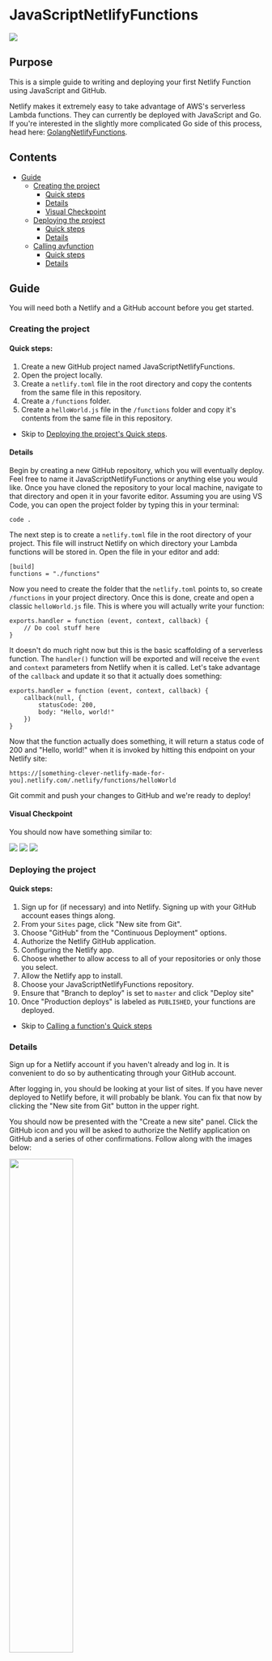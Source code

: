 # JavaScriptNetlifyFunctions

![](../images/netlifylogo.png)

## Purpose

This is a simple guide to writing and deploying your first Netlify Function using JavaScript and GitHub.

Netlify makes it extremely easy to take advantage of AWS's serverless Lambda functions. They can currently be deployed with JavaScript and Go. If you're interested in the slightly more complicated Go side of this process, head here: [GolangNetlifyFunctions](https://github.com/phoenixcoder/GolangNetlifyFunctions).

## Contents

- [Guide](#guide)
  - [Creating the project](#creating-the-project)
    - [Quick steps](#quick-steps)
    - [Details](#details)
    - [Visual Checkpoint](#visual-checkpoint)
  - [Deploying the project](#deploying-the-project)
    - [Quick steps](#quick-steps-1)
    - [Details](#details-1)
  - [Calling avfunction](#calling-a-function)
    - [Quick steps](#quick-steps-2)
    - [Details](#details-2)

## Guide

You will need both a Netlify and a GitHub account before you get started.

### Creating the project

#### Quick steps:

1. Create a new GitHub project named JavaScriptNetlifyFunctions.
1. Open the project locally.
1. Create a `netlify.toml` file in the root directory and copy the contents from the same file in this repository.
1. Create a `/functions` folder.
1. Create a `helloWorld.js` file in the `/functions` folder and copy it's contents from the same file in this repository.

- Skip to [Deploying the project's Quick steps](#quick-steps-1).

#### Details

Begin by creating a new GitHub repository, which you will eventually deploy. Feel free to name it JavaScriptNetlifyFunctions or anything else you would like. Once you have cloned the repository to your local machine, navigate to that directory and open it in your favorite editor. Assuming you are using VS Code, you can open the project folder by typing this in your terminal:

`code .`

The next step is to create a `netlify.toml` file in the root directory of your project. This file will instruct Netlify on which directory your Lambda functions will be stored in. Open the file in your editor and add:

```
[build]
functions = "./functions"
```

Now you need to create the folder that the `netlify.toml` points to, so create `/functions` in your project directory. Once this is done, create and open a classic `helloWorld.js` file. This is where you will actually write your function:

```
exports.handler = function (event, context, callback) {
    // Do cool stuff here
}
```

It doesn't do much right now but this is the basic scaffolding of a serverless function. The `handler()` function will be exported and will receive the `event` and `context` parameters from Netlify when it is called. Let's take advantage of the `callback` and update it so that it actually does something:

```
exports.handler = function (event, context, callback) {
    callback(null, {
        statusCode: 200,
        body: "Hello, world!"
    })
}
```

Now that the function actually does something, it will return a status code of 200 and "Hello, world!" when it is invoked by hitting this endpoint on your Netlify site:

`https://[something-clever-netlify-made-for-you].netlify.com/.netlify/functions/helloWorld`

Git commit and push your changes to GitHub and we're ready to deploy!

#### Visual Checkpoint

You should now have something similar to:

![](../images/01-create-folders.png)
![](../images/02-create-netlify.png)
![](../images/03-create-helloworld.png)

### Deploying the project

#### Quick steps:

1. Sign up for (if necessary) and into Netlify. Signing up with your GitHub account eases things along.
1. From your `Sites` page, click "New site from Git".
1. Choose "GitHub" from the "Continuous Deployment" options.
1. Authorize the Netlify GitHub application.
1. Configuring the Netlify app.
1. Choose whether to allow access to all of your repositories or only those you select.
1. Allow the Netlify app to install.
1. Choose your JavaScriptNetlifyFunctions repository.
1. Ensure that "Branch to deploy" is set to `master` and click "Deploy site"
1. Once "Production deploys" is labeled as `PUBLISHED`, your functions are deployed.

- Skip to [Calling a function's Quick steps](#quick-steps-2)

### Details

Sign up for a Netlify account if you haven't already and log in. It is convenient to do so by authenticating through your GitHub account.

After logging in, you should be looking at your list of sites. If you have never deployed to Netlify before, it will probably be blank. You can fix that now by clicking the "New site from Git" button in the upper right.

You should now be presented with the "Create a new site" panel. Click the GitHub icon and you will be asked to authorize the Netlify application on GitHub and a series of other confirmations. Follow along with the images below:

<img src="../images/01-deploy-authnetlify.png" width="50%" height="50%">

After authorizing and choosing your GitHub account, you should click "Configure Netlify on GitHub":

<img src="../images/02-deploy-confignetlify.png" width="50%" height="50%">

Here, you will be able to choose whether you allow the Netlify app access to all of your repositories, or only the ones you specifically select. This choice is entire up to you. If you choose only select repositories, select your JavaScriptNetlifyFunctions repository from the drop down list. Click the "Install" button when you're finished:

<img src="../images/03-deploy-installnetlify.png" width="50%" height="50%">

You will be taken back to Netlify and be able to choose repository. If you allowed access to all repositories, you may want to use the search bar to narrow it down. Otherwise, it should automatically show you the repository you chose:

<img src="../images/04-deploy-chooserepo.png" width="50%" height="50%">

The branch to deploy should already be set to `master`, but ensure that it is. This is the branch Netlify will watch for updates. It will automatically rebuild and deploy your site when you push changes here, so this is important. When you are ready, click "Deploy site." You're almost there:

<img src="../images/05-deploy-masterbranch.png" width="50%" height="50%">

When the site has finished the build and deploy process, you should see this:

<img src="../images/06-deploy-published.png" width="50%" height="50%">

Congratulations! You've now written and deployed a serverless function to Netlify.

### Calling a function

#### Quick steps:

1. From your site's Overview page, choose `Functions` from the navigation menu.
1. Choose `helloWorld.js` from your list of functions.
1. Copy and paste the `Endpoint` URL and paste it into a browser.
1. Enjoy the fruits of your labor!

#### Details

The "hard" part is over! If you aren't currently on your sites `Overview` page, you can select it from your site list. Along the top navigation you can click `Functions` to see a list of your deployed serverless functions. This is only `helloWorld.js` right now, so click that. You will be presented with an `Endpoint` URL that you can use to invoke your function. Something close to:

`https://[something-clever-netlify-made-for-you].netlify.com/.netlify/functions/helloWorld`

You will see the "Hello, world!" that you returned in your function callback's body, and that's all their is to it.
